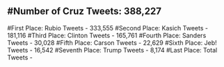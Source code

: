 #Number of Cruz Tweets: 388,227
---
#First Place: Rubio Tweets - 333,555
#Second Place: Kasich Tweets - 181,116
#Third Place: Clinton Tweets - 165,761
#Fourth Place: Sanders Tweets - 30,028
#Fifth Place: Carson Tweets - 22,629
#Sixth Place: Jeb! Tweets - 16,542
#Seventh Place: Trump Tweets - 8,174
#Last Place: Total Tweets -  
